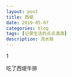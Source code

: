 ```yaml
---
layout: post
title: 西堤
date: 2019-05-07
categories: blog
tags: [记录生活的点点滴滴]
description: 流水账
---
```


1 

吃了西堤牛排














